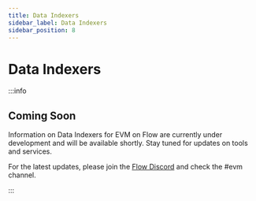 ```yaml
---
title: Data Indexers
sidebar_label: Data Indexers
sidebar_position: 8
---
```


# Data Indexers

:::info 

## Coming Soon

Information on Data Indexers for EVM on Flow are currently under development and will be available shortly. Stay tuned for updates on tools and services.

For the latest updates, please join the [Flow Discord](https://discord.com/invite/J6fFnh2xx6) and check the #evm channel.

:::